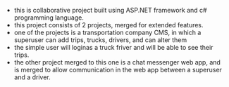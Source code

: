 - this is collaborative project built using ASP.NET framework and c# programming language.
- this project consists of 2 projects, merged for extended features.
- one of the projects is a transportation company CMS, in which a superuser can add trips, trucks, drivers, and can alter them
- the simple user will loginas a truck friver and will be able to see their trips.
- the other project merged to this one is a chat messenger web app, and is merged to allow communication in the web app between a superuser and a driver.
